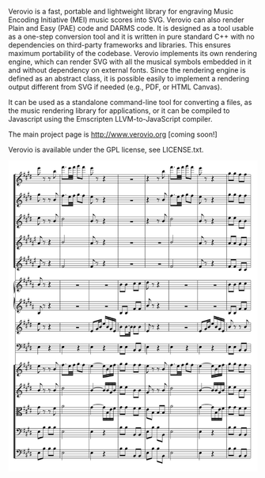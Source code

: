Verovio is a fast, portable and lightweight library for engraving Music Encoding Initiative (MEI) music scores into SVG. Verovio can also render Plain and Easy (PAE) code and DARMS code. It is designed as a tool usable as a one-step conversion tool and it is written in pure standard C++ with no dependencies on third-party frameworks and libraries. This ensures maximum portability of the codebase. Verovio implements its own rendering engine, which can render SVG with all the musical symbols embedded in it and without dependency on external fonts. Since the rendering engine is defined as an abstract class, it is possible easily to implement a rendering output different from SVG if needed (e.g., PDF, or HTML Canvas).

It can be used as a standalone command-line tool for converting a files, as the music rendering library for applications, or it can be compiled to Javascript using the Emscripten LLVM-to-JavaScript compiler.

The main project page is http://www.verovio.org [coming soon!]

Verovio is available under the GPL license, see LICENSE.txt.

![Example page](/images/page.png)
